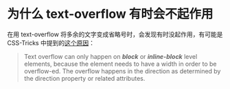 # 为什么 text-overflow 有时会不起作用

在用 text-overflow 将多余的文字变成省略号时，会发现有时没起作用，有可能是 CSS-Tricks 中提到的[这个原因](https://css-tricks.com/almanac/properties/t/text-overflow/)：

> Text overflow can only happen on **_block_** or **_inline-block_** level elements, because the element needs to have a width in order to be overflow-ed. The overflow happens in the direction as determined by the direction property or related attributes.
